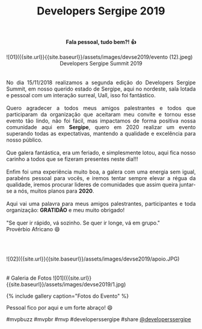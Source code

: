 ﻿---
title: "Developers Sergipe 2019"
comments: true
excerpt_separator: "Ler mais"
categories:
  - Evento
gallery:
  - url: /assets/images/devse2019/1.jpg
    image_path: /assets/images/devse2019/1.jpg
    alt: "Developers Sergipe Summit 2019"
  - url: "/assets/images/devse2019/evento (1).jpeg"
    image_path: "/assets/images/devse2019/evento (1).jpeg"
    alt: "Developers Sergipe Summit 2019"
  - url: /assets/images/devse2019/evento (2).jpeg
    image_path: /assets/images/devse2019/evento (2).jpeg
    alt: "Developers Sergipe Summit 2019"
  - url: /assets/images/devse2019/evento (3).jpeg
    image_path: /assets/images/devse2019/evento (3).jpeg
    alt: "Developers Sergipe Summit 2019"
  - url: /assets/images/devse2019/evento (4).jpeg
    image_path: /assets/images/devse2019/evento (4).jpeg
    alt: "Developers Sergipe Summit 2019"
  - url: /assets/images/devse2019/evento (5).jpeg
    image_path: /assets/images/devse2019/evento (5).jpeg
    alt: "Developers Sergipe Summit 2019"
  - url: /assets/images/devse2019/evento (6).jpeg
    image_path: /assets/images/devse2019/evento (6).jpeg
    alt: "Developers Sergipe Summit 2019"
  - url: /assets/images/devse2019/evento (7).jpeg
    image_path: /assets/images/devse2019/evento (7).jpeg
    alt: "Developers Sergipe Summit 2019"
  - url: /assets/images/devse2019/evento (8).jpeg
    image_path: /assets/images/devse2019/evento (8).jpeg
    alt: "Developers Sergipe Summit 2019"
  - url: /assets/images/devse2019/evento (9).jpeg
    image_path: /assets/images/devse2019/evento (9).jpeg
    alt: "Developers Sergipe Summit 2019"
  - url: /assets/images/devse2019/evento (10).jpeg
    image_path: /assets/images/devse2019/evento (10).jpeg
    alt: "Developers Sergipe Summit 2019"
  - url: /assets/images/devse2019/evento (11).jpeg
    image_path: /assets/images/devse2019/evento (11).jpeg
    alt: "Developers Sergipe Summit 2019"
  - url: /assets/images/devse2019/evento (12).jpeg
    image_path: /assets/images/devse2019/evento (12).jpeg
    alt: "Developers Sergipe Summit 2019"
  - url: /assets/images/devse2019/evento (13).jpeg
    image_path: /assets/images/devse2019/evento (13).jpeg
    alt: "Developers Sergipe Summit 2019"
  - url: /assets/images/devse2019/evento (14).jpeg
    image_path: /assets/images/devse2019/evento (14).jpeg
    alt: "Developers Sergipe Summit 2019"
  - url: /assets/images/devse2019/evento (15).jpeg
    image_path: /assets/images/devse2019/evento (15).jpeg
    alt: "Developers Sergipe Summit 2019"
  - url: /assets/images/devse2019/evento (16).jpeg
    image_path: /assets/images/devse2019/evento (16).jpeg
    alt: "Developers Sergipe Summit 2019"
  - url: /assets/images/devse2019/evento (17).jpeg
    image_path: /assets/images/devse2019/evento (17).jpeg
    alt: "Developers Sergipe Summit 2019"
  - url: /assets/images/devse2019/evento (18).jpeg
    image_path: /assets/images/devse2019/evento (18).jpeg
    alt: "Developers Sergipe Summit 2019"
  - url: /assets/images/devse2019/evento (19).jpeg
    image_path: /assets/images/devse2019/evento (19).jpeg
    alt: "Developers Sergipe Summit 2019"
  - url: /assets/images/devse2019/evento (20).jpeg
    image_path: /assets/images/devse2019/evento (20).jpeg
    alt: "Developers Sergipe Summit 2019"
  - url: /assets/images/devse2019/evento (21).jpeg
    image_path: /assets/images/devse2019/evento (21).jpeg
    alt: "Developers Sergipe Summit 2019"
  - url: /assets/images/devse2019/evento (22).jpeg
    image_path: /assets/images/devse2019/evento (22).jpeg
    alt: "Developers Sergipe Summit 2019"
  - url: /assets/images/devse2019/evento (23).jpeg
    image_path: /assets/images/devse2019/evento (23).jpeg
    alt: "Developers Sergipe Summit 2019"
  - url: /assets/images/devse2019/evento (24).jpeg
    image_path: /assets/images/devse2019/evento (24).jpeg
    alt: "Developers Sergipe Summit 2019"
  - url: /assets/images/devse2019/evento (25).jpeg
    image_path: /assets/images/devse2019/evento (25).jpeg
    alt: "Developers Sergipe Summit 2019"
  - url: /assets/images/devse2019/evento (26).jpeg
    image_path: /assets/images/devse2019/evento (26).jpeg
    alt: "Developers Sergipe Summit 2019"
  - url: /assets/images/devse2019/evento (227).jpeg
    image_path: /assets/images/devse2019/evento (27).jpeg
    alt: "Developers Sergipe Summit 2019"
  - url: /assets/images/devse2019/evento (28).jpeg
    image_path: /assets/images/devse2019/evento (28).jpeg
    alt: "Developers Sergipe Summit 2019"
  - url: /assets/images/devse2019/evento (29).jpeg
    image_path: /assets/images/devse2019/evento (29).jpeg
    alt: "Developers Sergipe Summit 2019"
  - url: /assets/images/devse2019/evento (30).jpeg
    image_path: /assets/images/devse2019/evento (30).jpeg
    alt: "Developers Sergipe Summit 2019"
  - url: /assets/images/devse2019/evento (31).jpeg
    image_path: /assets/images/devse2019/evento (31).jpeg
    alt: "Developers Sergipe Summit 2019"
  - url: /assets/images/devse2019/evento (32).jpeg
    image_path: /assets/images/devse2019/evento (32).jpeg
    alt: "Developers Sergipe Summit 2019"
  - url: /assets/images/devse2019/evento (33).jpeg
    image_path: /assets/images/devse2019/evento (33).jpeg
    alt: "Developers Sergipe Summit 2019"
  - url: /assets/images/devse2019/evento (34).jpeg
    image_path: /assets/images/devse2019/evento (34).jpeg
    alt: "Developers Sergipe Summit 2019"
  - url: /assets/images/devse2019/evento (35).jpeg
    image_path: /assets/images/devse2019/evento (35).jpeg
    alt: "Developers Sergipe Summit 2019"
  - url: /assets/images/devse2019/evento (36).jpeg
    image_path: /assets/images/devse2019/evento (36).jpeg
    alt: "Developers Sergipe Summit 2019"
  - url: /assets/images/devse2019/evento (37).jpeg
    image_path: /assets/images/devse2019/evento (37).jpeg
    alt: "Developers Sergipe Summit 2019"
  - url: /assets/images/devse2019/evento (38).jpeg
    image_path: /assets/images/devse2019/evento (38).jpeg
    alt: "Developers Sergipe Summit 2019"
  - url: /assets/images/devse2019/evento (39).jpeg
    image_path: /assets/images/devse2019/evento (39).jpeg
    alt: "Developers Sergipe Summit 2019"
  - url: /assets/images/devse2019/evento (40).jpeg
    image_path: /assets/images/devse2019/evento (40).jpeg
    alt: "Developers Sergipe Summit 2019"
  - url: /assets/images/devse2019/evento (41).jpeg
    image_path: /assets/images/devse2019/evento (41).jpeg
    alt: "Developers Sergipe Summit 2019"
  - url: /assets/images/devse2019/evento (42).jpeg
    image_path: /assets/images/devse2019/evento (42).jpeg
    alt: "Developers Sergipe Summit 2019"
  - url: /assets/images/devse2019/evento (43).jpeg
    image_path: /assets/images/devse2019/evento (43).jpeg
    alt: "Developers Sergipe Summit 2019"
  - url: /assets/images/devse2019/evento (44).jpeg
    image_path: /assets/images/devse2019/evento (44).jpeg
    alt: "Developers Sergipe Summit 2019"
  - url: /assets/images/devse2019/evento (45).jpeg
    image_path: /assets/images/devse2019/evento (45).jpeg
    alt: "Developers Sergipe Summit 2019"
  - url: /assets/images/devse2019/evento (46).jpeg
    image_path: /assets/images/devse2019/evento (46).jpeg
    alt: "Developers Sergipe Summit 2019"
  - url: /assets/images/devse2019/evento (47).jpeg
    image_path: /assets/images/devse2019/evento (47).jpeg
    alt: "Developers Sergipe Summit 2019"
  - url: /assets/images/devse2019/evento (48).jpeg
    image_path: /assets/images/devse2019/evento (48).jpeg
    alt: "Developers Sergipe Summit 2019"
  - url: /assets/images/devse2019/evento (49).jpeg
    image_path: /assets/images/devse2019/evento (49).jpeg
    alt: "Developers Sergipe Summit 2019"
  - url: /assets/images/devse2019/evento (50).jpeg
    image_path: /assets/images/devse2019/evento (50).jpeg
    alt: "Developers Sergipe Summit 2019"
  - url: /assets/images/devse2019/evento (51).jpeg
    image_path: /assets/images/devse2019/evento (51).jpeg
    alt: "Developers Sergipe Summit 2019"
  - url: /assets/images/devse2019/evento (52).jpeg
    image_path: /assets/images/devse2019/evento (52).jpeg
    alt: "Developers Sergipe Summit 2019"
  - url: /assets/images/devse2019/evento (53).jpeg
    image_path: /assets/images/devse2019/evento (53).jpeg
    alt: "Developers Sergipe Summit 2019"
  - url: /assets/images/devse2019/evento (54).jpeg
    image_path: /assets/images/devse2019/evento (54).jpeg
    alt: "Developers Sergipe Summit 2019"
  - url: /assets/images/devse2019/evento (55).jpeg
    image_path: /assets/images/devse2019/evento (55).jpeg
    alt: "Developers Sergipe Summit 2019"
  - url: /assets/images/devse2019/evento (56).jpeg
    image_path: /assets/images/devse2019/evento (56).jpeg
    alt: "Developers Sergipe Summit 2019"
  - url: /assets/images/devse2019/evento (57).jpeg
    image_path: /assets/images/devse2019/evento (57).jpeg
    alt: "Developers Sergipe Summit 2019"
  - url: /assets/images/devse2019/evento (58).jpeg
    image_path: /assets/images/devse2019/evento (58).jpeg
    alt: "Developers Sergipe Summit 2019"
  - url: /assets/images/devse2019/evento (59).jpeg
    image_path: /assets/images/devse2019/evento (59).jpeg
    alt: "Developers Sergipe Summit 2019"
  - url: /assets/images/devse2019/evento (60).jpeg
    image_path: /assets/images/devse2019/evento (60).jpeg
    alt: "Developers Sergipe Summit 2019"
  - url: /assets/images/devse2019/evento (61).jpeg
    image_path: /assets/images/devse2019/evento (61).jpeg
    alt: "Developers Sergipe Summit 2019"
  - url: /assets/images/devse2019/evento (62).jpeg
    image_path: /assets/images/devse2019/evento (62).jpeg
    alt: "Developers Sergipe Summit 2019"
  - url: /assets/images/devse2019/evento (63).jpeg
    image_path: /assets/images/devse2019/evento (63).jpeg
    alt: "Developers Sergipe Summit 2019"
  - url: /assets/images/devse2019/evento (64).jpeg
    image_path: /assets/images/devse2019/evento (65).jpeg
    alt: "Developers Sergipe Summit 2019"
  - url: /assets/images/devse2019/evento (66).jpeg
    image_path: /assets/images/devse2019/evento (66).jpeg
    alt: "Developers Sergipe Summit 2019"
  - url: /assets/images/devse2019/evento (67).jpeg
    image_path: /assets/images/devse2019/evento (67).jpeg
    alt: "Developers Sergipe Summit 2019"
  - url: /assets/images/devse2019/evento (68).jpeg
    image_path: /assets/images/devse2019/evento (68).jpeg
    alt: "Developers Sergipe Summit 2019"
  - url: /assets/images/devse2019/evento (69).jpeg
    image_path: /assets/images/devse2019/evento (69).jpeg
    alt: "Developers Sergipe Summit 2019"
  - url: /assets/images/devse2019/evento (70).jpeg
    image_path: /assets/images/devse2019/evento (70).jpeg
    alt: "Developers Sergipe Summit 2019"
  - url: /assets/images/devse2019/evento (71).jpeg
    image_path: /assets/images/devse2019/evento (71).jpeg
    alt: "Developers Sergipe Summit 2019"
  - url: /assets/images/devse2019/evento (72).jpeg
    image_path: /assets/images/devse2019/evento (72).jpeg
    alt: "Developers Sergipe Summit 2019"
  - url: /assets/images/devse2019/evento (73).jpeg
    image_path: /assets/images/devse2019/evento (73).jpeg
    alt: "Developers Sergipe Summit 2019"
  - url: /assets/images/devse2019/evento (74).jpeg
    image_path: /assets/images/devse2019/evento (74).jpeg
    alt: "Developers Sergipe Summit 2019"
  - url: /assets/images/devse2019/evento (75).jpeg
    image_path: /assets/images/devse2019/evento (75).jpeg
    alt: "Developers Sergipe Summit 2019"
  - url: /assets/images/devse2019/evento (76).jpeg
    image_path: /assets/images/devse2019/evento (76).jpeg
    alt: "Developers Sergipe Summit 2019"
  - url: /assets/images/devse2019/evento (77).jpeg
    image_path: /assets/images/devse2019/evento (77).jpeg
    alt: "Developers Sergipe Summit 2019"
  - url: /assets/images/devse2019/evento (78).jpeg
    image_path: /assets/images/devse2019/evento (78).jpeg
    alt: "Developers Sergipe Summit 2019"
  - url: /assets/images/devse2019/evento (79).jpeg
    image_path: /assets/images/devse2019/evento (79).jpeg
    alt: "Developers Sergipe Summit 2019"
  - url: /assets/images/devse2019/evento (80).jpeg
    image_path: /assets/images/devse2019/evento (80).jpeg
    alt: "Developers Sergipe Summit 2019"
  - url: /assets/images/devse2019/evento (81).jpeg
    image_path: /assets/images/devse2019/evento (81).jpeg
    alt: "Developers Sergipe Summit 2019"
  - url: /assets/images/devse2019/evento (82).jpeg
    image_path: /assets/images/devse2019/evento (82).jpeg
    alt: "Developers Sergipe Summit 2019"
  - url: /assets/images/devse2019/evento (83).jpeg
    image_path: /assets/images/devse2019/evento (83).jpeg
    alt: "Developers Sergipe Summit 2019"
  - url: /assets/images/devse2019/evento (84).jpeg
    image_path: /assets/images/devse2019/evento (84).jpeg
    alt: "Developers Sergipe Summit 2019"
  - url: /assets/images/devse2019/evento (85).jpeg
    image_path: /assets/images/devse2019/evento (85).jpeg
    alt: "Developers Sergipe Summit 2019"
  - url: /assets/images/devse2019/evento (86).jpeg
    image_path: /assets/images/devse2019/evento (86).jpeg
    alt: "Developers Sergipe Summit 2019"
  - url: /assets/images/devse2019/evento (87).jpeg
    image_path: /assets/images/devse2019/evento (87).jpeg
    alt: "Developers Sergipe Summit 2019"
  - url: /assets/images/devse2019/evento (88).jpeg
    image_path: /assets/images/devse2019/evento (88).jpeg
    alt: "Developers Sergipe Summit 2019"
  - url: /assets/images/devse2019/evento (89).jpeg
    image_path: /assets/images/devse2019/evento (89).jpeg
    alt: "Developers Sergipe Summit 2019"
---

<center><strong>Fala pessoal, tudo bem?! 👍 </strong></center> <br>
![01]({{site.url}}{{site.baseurl}}/assets/images/devse2019/evento (12).jpeg)
<div style="text-align: justify;">
<center>Developers Sergipe Summit 2019</center>
<br><br> 
No dia 15/11/2018 realizamos a segunda edição do Developers Sergipe Summit, em nosso querido estado de Sergipe, aqui no nordeste, sala lotada e pessoal com um interação surreal, Uall, isso foi fantástico.
<br><br>
 Quero agradecer a todos meus amigos palestrantes e todos que participaram da organização que aceitaram meu convite e tornou esse evento tão lindo, não foi fácil, mas impactamos de forma positiva nossa comunidade aqui em <strong>Sergipe</strong>, quero em 2020 realizar um evento superando todas as expectativas, mantendo a qualidade e excelência para nosso público.
<br><br>
 Que galera fantástica, era um feriado, e simplesmente lotou, aqui fica nosso carinho a todos que se fizeram presentes neste dia!!!
<br><br>
Enfim foi uma experiência muito boa, a galera com uma energia sem igual, parabéns pessoal para vocês, e iremos tentar sempre elevar a régua da qualidade, iremos procurar lideres de comunidades que assim queira juntar-se a nós, muitos planos para <strong>2020</strong>.
<br><br> 
Aqui vai uma palavra para meus amigos palestrantes, participantes e toda organização: <strong>GRATIDÃO</strong> e meu muito obrigado!
<br><br> 

<div class="notice--success">
"Se quer ir rápido, vá sozinho. Se quer ir longe, vá em grupo." <br>
Provérbio Africano 😄
</div>

<br><br> 
</div>   
![02]({{site.url}}{{site.baseurl}}/assets/images/devse2019/apoio.JPG)
<br><br><br>
# Galeria de Fotos
![01]({{site.url}}{{site.baseurl}}/assets/images/devse2019/1.jpg) 

{% include gallery caption="Fotos do Evento" %}


<div class="notice--success">
Pessoal fico por aqui e um forte abraço! 😄
</div>

 #mvpbuzz #mvpbr #mvp #developerssergipe #share <a href="https://www.instagram.com/developerssergipe/" alt="">@developerssergipe</a><br><br>
